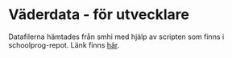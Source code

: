 # Väderdata - för utvecklare

Datafilerna hämtades från smhi med hjälp av scripten som finns i schoolprog-repot. Länk finns [här](https://github.com/lunduniversity/schoolprog/tree/master/exercises/weatherdata).
